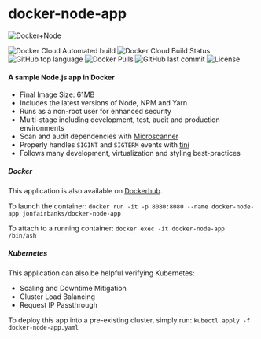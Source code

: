 # docker-node-app

![Docker+Node](https://raw.githubusercontent.com/jonfairbanks/docker-node-app/master/logo.jpg)

![Docker Cloud Automated build](https://img.shields.io/docker/cloud/automated/jonfairbanks/docker-node-app.svg)
![Docker Cloud Build Status](https://img.shields.io/docker/cloud/build/jonfairbanks/docker-node-app.svg)
![GitHub top language](https://img.shields.io/github/languages/top/jonfairbanks/docker-node-app.svg)
![Docker Pulls](https://img.shields.io/docker/pulls/jonfairbanks/docker-node-app.svg)
![GitHub last commit](https://img.shields.io/github/last-commit/jonfairbanks/docker-node-app.svg)
![License](https://img.shields.io/github/license/jonfairbanks/docker-node-app.svg?style=flat)

#### A sample Node.js app in Docker

- Final Image Size: 61MB
- Includes the latest versions of Node, NPM and Yarn
- Runs as a non-root user for enhanced security
- Multi-stage including development, test, audit and production environments
- Scan and audit dependencies with [Microscanner](https://www.aquasec.com/news/microscanner-new-free-image-vulnerability-scanner-for-developers/)
- Properly handles `SIGINT` and `SIGTERM` events with [tini](https://github.com/krallin/tini)
- Follows many development, virtualization and styling best-practices

##### Docker

This application is also available on [Dockerhub](https://hub.docker.com/r/jonfairbanks/docker-node-app).

To launch the container: 
`docker run -it -p 8080:8080 --name docker-node-app jonfairbanks/docker-node-app`

To attach to a running container:
`docker exec -it docker-node-app /bin/ash`

##### Kubernetes

This application can also be helpful verifying Kubernetes:
- Scaling and Downtime Mitigation
- Cluster Load Balancing
- Request IP Passthrough

To deploy this app into a pre-existing cluster, simply run:
`kubectl apply -f docker-node-app.yaml`
